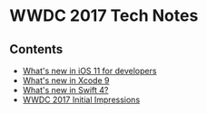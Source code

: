 # WWDC 2017 Tech Notes


## Contents

- [What's new in iOS 11 for developers](https://www.hackingwithswift.com/whats-new-in-ios-11?utm_campaign=iOS%2BDev%2BWeekly&utm_medium=web&utm_source=iOS_Dev_Weekly_Issue_304)
- [What's new in Xcode 9](https://developer.apple.com/library/content/documentation/DeveloperTools/Conceptual/WhatsNewXcode/xcode_9/xcode_9.html?utm_campaign=iOS%2BDev%2BWeekly&utm_medium=web&utm_source=iOS_Dev_Weekly_Issue_304#//apple_ref/doc/uid/TP40004626)
- [What's new in Swift 4?](https://www.raywenderlich.com/163857/whats-new-swift-4)
- [WWDC 2017 Initial Impressions](https://www.raywenderlich.com/163940/wwdc-2017-initial-impressions)
